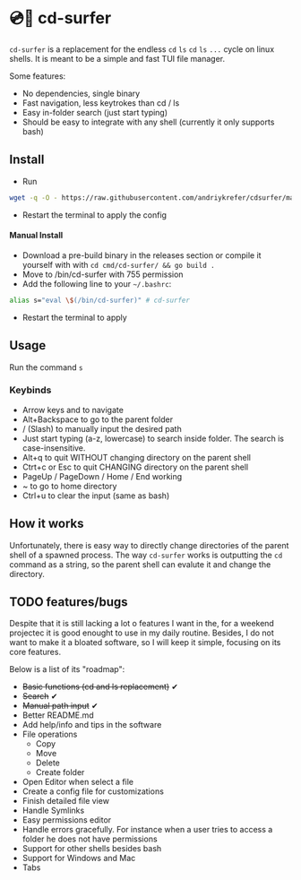 
# 💿🌊 cd-surfer
`cd-surfer` is a replacement for the endless `cd` `ls` `cd` `ls` `...` cycle on linux shells. It is meant to be a simple and fast TUI file manager.

Some features:
- No dependencies, single binary
- Fast navigation, less keytrokes than cd / ls
- Easy in-folder search (just start typing)
- Should be easy to integrate with any shell (currently it only supports bash)

## Install
- Run
```bash
wget -q -O - https://raw.githubusercontent.com/andriykrefer/cdsurfer/master/install.sh | bash
```
- Restart the terminal to apply the config

#### Manual Install
- Download a pre-build binary in the releases section or compile it yourself with with `cd cmd/cd-surfer/ && go build .`
- Move to /bin/cd-surfer with 755 permission
- Add the following line to your `~/.bashrc`:
```bash
alias s="eval \$(/bin/cd-surfer)" # cd-surfer
```
- Restart the terminal to apply

## Usage
Run the command `s`

### Keybinds
- Arrow keys and <Enter> to navigate
- Alt+Backspace to go to the parent folder
- / (Slash) to manually input the desired path
- Just start typing (a-z, lowercase) to search inside folder. The search is case-insensitive.
- Alt+q to quit WITHOUT changing directory on the parent shell
- Ctrt+c or Esc to quit CHANGING directory on the parent shell
- PageUp / PageDown / Home / End working
- ~ to go to home directory
- Ctrl+u to clear the input (same as bash)

## How it works
Unfortunately, there is easy way to directly change directories of the parent shell of a spawned process. The way `cd-surfer` works is outputting the `cd` command as a string, so the parent shell can evalute it and change the directory.

## TODO features/bugs
Despite that it is still lacking a lot o features I want in the, for a weekend projectec it is good enought to use in my daily routine. Besides, I do not want to make it a bloated software, so I will keep it simple, focusing on its core features.

Below is a list of its "roadmap":

- ~~Basic functions (cd and ls replacement)~~ ✔
- ~~Search~~ ✔
- ~~Manual path input~~ ✔
- Better README.md
- Add help/info and tips in the software
- File operations
    - Copy
    - Move
    - Delete
    - Create folder
- Open Editor when select a file
- Create a config file for customizations
- Finish detailed file view
- Handle Symlinks
- Easy permissions editor
- Handle errors gracefully. For instance when a user tries to access a folder he does not have permissions
- Support for other shells besides bash
- Support for Windows and Mac
- Tabs
